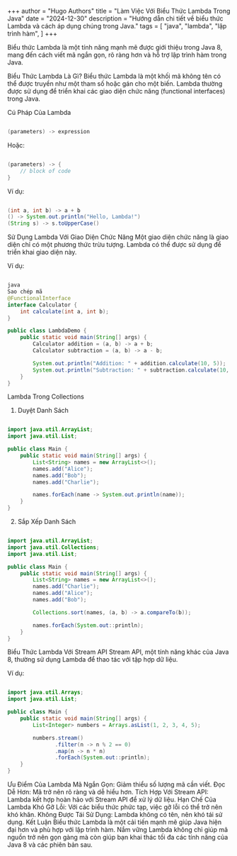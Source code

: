 +++
author = "Hugo Authors"
title = "Làm Việc Với Biểu Thức Lambda Trong Java"
date = "2024-12-30"
description = "Hướng dẫn chi tiết về biểu thức Lambda và cách áp dụng chúng trong Java."
tags = [
"java",
"lambda",
"lập trình hàm",
]
+++

Biểu thức Lambda là một tính năng mạnh mẽ được giới thiệu trong Java 8, mang đến cách viết mã ngắn gọn, rõ ràng hơn và hỗ trợ lập trình hàm trong Java.

Biểu Thức Lambda Là Gì?
Biểu thức Lambda là một khối mã không tên có thể được truyền như một tham số hoặc gán cho một biến. Lambda thường được sử dụng để triển khai các giao diện chức năng (functional interfaces) trong Java.

Cú Pháp Của Lambda
```java

(parameters) -> expression  
```
Hoặc:

```java

(parameters) -> {  
    // block of code  
}  

```
Ví dụ:

```java

(int a, int b) -> a + b  
() -> System.out.println("Hello, Lambda!")  
(String s) -> s.toUpperCase()  
```
Sử Dụng Lambda Với Giao Diện Chức Năng
Một giao diện chức năng là giao diện chỉ có một phương thức trừu tượng. Lambda có thể được sử dụng để triển khai giao diện này.

Ví dụ:
```java

java
Sao chép mã
@FunctionalInterface  
interface Calculator {  
    int calculate(int a, int b);  
}  

public class LambdaDemo {  
    public static void main(String[] args) {  
        Calculator addition = (a, b) -> a + b;  
        Calculator subtraction = (a, b) -> a - b;  

        System.out.println("Addition: " + addition.calculate(10, 5));  
        System.out.println("Subtraction: " + subtraction.calculate(10, 5));  
    }  
}  
```
Lambda Trong Collections
1. Duyệt Danh Sách
```java

import java.util.ArrayList;  
import java.util.List;  

public class Main {  
    public static void main(String[] args) {  
        List<String> names = new ArrayList<>();  
        names.add("Alice");  
        names.add("Bob");  
        names.add("Charlie");  

        names.forEach(name -> System.out.println(name));  
    }  
}  
```
2. Sắp Xếp Danh Sách
```java

import java.util.ArrayList;  
import java.util.Collections;  
import java.util.List;  

public class Main {  
    public static void main(String[] args) {  
        List<String> names = new ArrayList<>();  
        names.add("Charlie");  
        names.add("Alice");  
        names.add("Bob");  

        Collections.sort(names, (a, b) -> a.compareTo(b));  

        names.forEach(System.out::println);  
    }  
}  

```
Biểu Thức Lambda Với Stream API
Stream API, một tính năng khác của Java 8, thường sử dụng Lambda để thao tác với tập hợp dữ liệu.

Ví dụ:

```java

import java.util.Arrays;  
import java.util.List;  

public class Main {  
    public static void main(String[] args) {  
        List<Integer> numbers = Arrays.asList(1, 2, 3, 4, 5);  

        numbers.stream()  
               .filter(n -> n % 2 == 0)  
               .map(n -> n * n)  
               .forEach(System.out::println);  
    }  
}  
```
Ưu Điểm Của Lambda
Mã Ngắn Gọn: Giảm thiểu số lượng mã cần viết.
Đọc Dễ Hơn: Mã trở nên rõ ràng và dễ hiểu hơn.
Tích Hợp Với Stream API: Lambda kết hợp hoàn hảo với Stream API để xử lý dữ liệu.
Hạn Chế Của Lambda
Khó Gỡ Lỗi: Với các biểu thức phức tạp, việc gỡ lỗi có thể trở nên khó khăn.
Không Được Tái Sử Dụng: Lambda không có tên, nên khó tái sử dụng.
Kết Luận
Biểu thức Lambda là một cải tiến mạnh mẽ giúp Java hiện đại hơn và phù hợp với lập trình hàm. Nắm vững Lambda không chỉ giúp mã nguồn trở nên gọn gàng mà còn giúp bạn khai thác tối đa các tính năng của Java 8 và các phiên bản sau.
